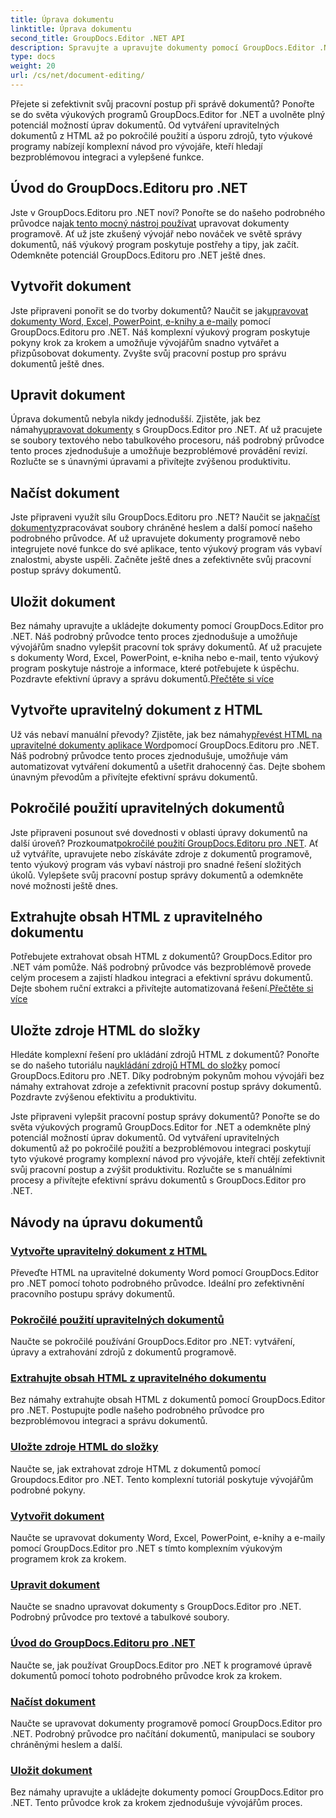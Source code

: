 ```yaml
---
title: Úprava dokumentu
linktitle: Úprava dokumentu
second_title: GroupDocs.Editor .NET API
description: Spravujte a upravujte dokumenty pomocí GroupDocs.Editor .NET. Naučte se snadno vytvářet, upravovat a ukládat dokumenty. Vylepšete svůj pracovní postup správy dokumentů ještě dnes!
type: docs
weight: 20
url: /cs/net/document-editing/
---
```


Přejete si zefektivnit svůj pracovní postup při správě dokumentů? Ponořte se do světa výukových programů GroupDocs.Editor for .NET a uvolněte plný potenciál možností úprav dokumentů. Od vytváření upravitelných dokumentů z HTML až po pokročilé použití a úsporu zdrojů, tyto výukové programy nabízejí komplexní návod pro vývojáře, kteří hledají bezproblémovou integraci a vylepšené funkce.

## Úvod do GroupDocs.Editoru pro .NET

 Jste v GroupDocs.Editoru pro .NET noví? Ponořte se do našeho podrobného průvodce na[jak tento mocný nástroj používat](./introduction-groupdocs-editor/) upravovat dokumenty programově. Ať už jste zkušený vývojář nebo nováček ve světě správy dokumentů, náš výukový program poskytuje postřehy a tipy, jak začít. Odemkněte potenciál GroupDocs.Editoru pro .NET ještě dnes.

## Vytvořit dokument

Jste připraveni ponořit se do tvorby dokumentů? Naučit se jak[upravovat dokumenty Word, Excel, PowerPoint, e-knihy a e-maily](./create-document/) pomocí GroupDocs.Editoru pro .NET. Náš komplexní výukový program poskytuje pokyny krok za krokem a umožňuje vývojářům snadno vytvářet a přizpůsobovat dokumenty. Zvyšte svůj pracovní postup pro správu dokumentů ještě dnes.

## Upravit dokument

 Úprava dokumentů nebyla nikdy jednodušší. Zjistěte, jak bez námahy[upravovat dokumenty](./edit-document/) s GroupDocs.Editor pro .NET. Ať už pracujete se soubory textového nebo tabulkového procesoru, náš podrobný průvodce tento proces zjednodušuje a umožňuje bezproblémové provádění revizí. Rozlučte se s únavnými úpravami a přivítejte zvýšenou produktivitu.


## Načíst dokument

 Jste připraveni využít sílu GroupDocs.Editoru pro .NET? Naučit se jak[načíst dokumenty](./load-document/)zpracovávat soubory chráněné heslem a další pomocí našeho podrobného průvodce. Ať už upravujete dokumenty programově nebo integrujete nové funkce do své aplikace, tento výukový program vás vybaví znalostmi, abyste uspěli. Začněte ještě dnes a zefektivněte svůj pracovní postup správy dokumentů.

## Uložit dokument

 Bez námahy upravujte a ukládejte dokumenty pomocí GroupDocs.Editor pro .NET. Náš podrobný průvodce tento proces zjednodušuje a umožňuje vývojářům snadno vylepšit pracovní tok správy dokumentů. Ať už pracujete s dokumenty Word, Excel, PowerPoint, e-kniha nebo e-mail, tento výukový program poskytuje nástroje a informace, které potřebujete k úspěchu. Pozdravte efektivní úpravy a správu dokumentů.[Přečtěte si více](./save-document/)

## Vytvořte upravitelný dokument z HTML

 Už vás nebaví manuální převody? Zjistěte, jak bez námahy[převést HTML na upravitelné dokumenty aplikace Word](./create-editable-document-from-html/)pomocí GroupDocs.Editoru pro .NET. Náš podrobný průvodce tento proces zjednodušuje, umožňuje vám automatizovat vytváření dokumentů a ušetřit drahocenný čas. Dejte sbohem únavným převodům a přivítejte efektivní správu dokumentů.

## Pokročilé použití upravitelných dokumentů

 Jste připraveni posunout své dovednosti v oblasti úpravy dokumentů na další úroveň? Prozkoumat[pokročilé použití GroupDocs.Editoru pro .NET](./advanced-usage-of-editable-documents/). Ať už vytváříte, upravujete nebo získáváte zdroje z dokumentů programově, tento výukový program vás vybaví nástroji pro snadné řešení složitých úkolů. Vylepšete svůj pracovní postup správy dokumentů a odemkněte nové možnosti ještě dnes.

## Extrahujte obsah HTML z upravitelného dokumentu

 Potřebujete extrahovat obsah HTML z dokumentů? GroupDocs.Editor pro .NET vám pomůže. Náš podrobný průvodce vás bezproblémově provede celým procesem a zajistí hladkou integraci a efektivní správu dokumentů. Dejte sbohem ruční extrakci a přivítejte automatizovaná řešení.[Přečtěte si více](./extract-html-content-from-editable-document/)

## Uložte zdroje HTML do složky

 Hledáte komplexní řešení pro ukládání zdrojů HTML z dokumentů? Ponořte se do našeho tutoriálu na[ukládání zdrojů HTML do složky](./save-html-resources-to-folder/) pomocí GroupDocs.Editoru pro .NET. Díky podrobným pokynům mohou vývojáři bez námahy extrahovat zdroje a zefektivnit pracovní postup správy dokumentů. Pozdravte zvýšenou efektivitu a produktivitu.

Jste připraveni vylepšit pracovní postup správy dokumentů? Ponořte se do světa výukových programů GroupDocs.Editor for .NET a odemkněte plný potenciál možností úprav dokumentů. Od vytváření upravitelných dokumentů až po pokročilé použití a bezproblémovou integraci poskytují tyto výukové programy komplexní návod pro vývojáře, kteří chtějí zefektivnit svůj pracovní postup a zvýšit produktivitu. Rozlučte se s manuálními procesy a přivítejte efektivní správu dokumentů s GroupDocs.Editor pro .NET. 
## Návody na úpravu dokumentů
### [Vytvořte upravitelný dokument z HTML](./create-editable-document-from-html/)
Převeďte HTML na upravitelné dokumenty Word pomocí GroupDocs.Editor pro .NET pomocí tohoto podrobného průvodce. Ideální pro zefektivnění pracovního postupu správy dokumentů.
### [Pokročilé použití upravitelných dokumentů](./advanced-usage-of-editable-documents/)
Naučte se pokročilé používání GroupDocs.Editor pro .NET: vytváření, úpravy a extrahování zdrojů z dokumentů programově.
### [Extrahujte obsah HTML z upravitelného dokumentu](./extract-html-content-from-editable-document/)
Bez námahy extrahujte obsah HTML z dokumentů pomocí GroupDocs.Editor pro .NET. Postupujte podle našeho podrobného průvodce pro bezproblémovou integraci a správu dokumentů.
### [Uložte zdroje HTML do složky](./save-html-resources-to-folder/)
Naučte se, jak extrahovat zdroje HTML z dokumentů pomocí Groupdocs.Editor pro .NET. Tento komplexní tutoriál poskytuje vývojářům podrobné pokyny.
### [Vytvořit dokument](./create-document/)
Naučte se upravovat dokumenty Word, Excel, PowerPoint, e-knihy a e-maily pomocí GroupDocs.Editor pro .NET s tímto komplexním výukovým programem krok za krokem.
### [Upravit dokument](./edit-document/)
Naučte se snadno upravovat dokumenty s GroupDocs.Editor pro .NET. Podrobný průvodce pro textové a tabulkové soubory.
### [Úvod do GroupDocs.Editoru pro .NET](./introduction-groupdocs-editor/)
Naučte se, jak používat GroupDocs.Editor pro .NET k programové úpravě dokumentů pomocí tohoto podrobného průvodce krok za krokem.
### [Načíst dokument](./load-document/)
Naučte se upravovat dokumenty programově pomocí GroupDocs.Editor pro .NET. Podrobný průvodce pro načítání dokumentů, manipulaci se soubory chráněnými heslem a další.
### [Uložit dokument](./save-document/)
Bez námahy upravujte a ukládejte dokumenty pomocí GroupDocs.Editor pro .NET. Tento průvodce krok za krokem zjednodušuje vývojářům proces.
